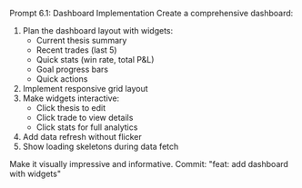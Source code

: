 Prompt 6.1: Dashboard Implementation
Create a comprehensive dashboard:

1. Plan the dashboard layout with widgets:
   - Current thesis summary
   - Recent trades (last 5)
   - Quick stats (win rate, total P&L)
   - Goal progress bars
   - Quick actions
2. Implement responsive grid layout
3. Make widgets interactive:
   - Click thesis to edit
   - Click trade to view details
   - Click stats for full analytics
4. Add data refresh without flicker
5. Show loading skeletons during data fetch

Make it visually impressive and informative. Commit: "feat: add dashboard with widgets"